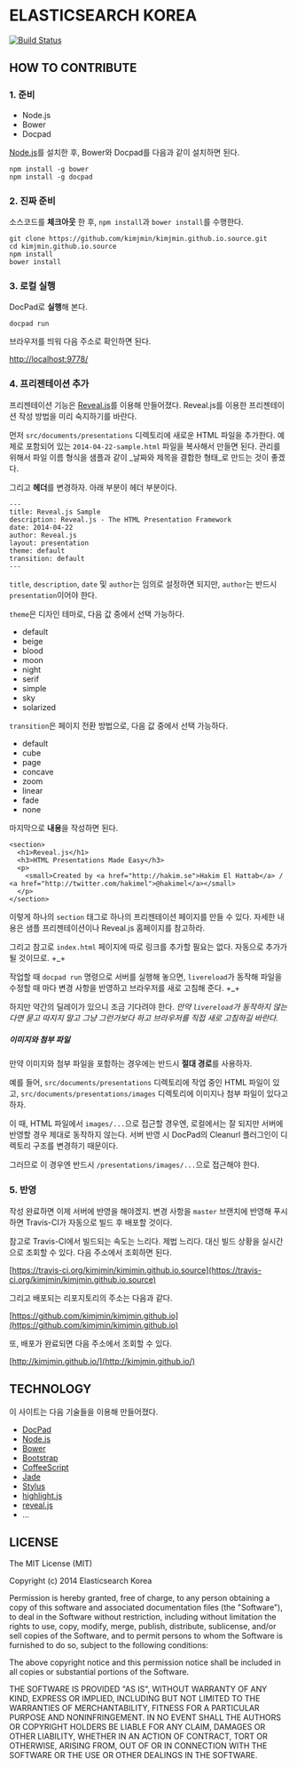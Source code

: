 ELASTICSEARCH KOREA
===================

[![Build Status](https://travis-ci.org/kimjmin/kimjmin.github.io.source.svg?branch=master)](https://travis-ci.org/kimjmin/kimjmin.github.io.source)


HOW TO CONTRIBUTE
-----------------

### 1. 준비 ###

- Node.js
- Bower
- Docpad

[Node.js](http://nodejs.org/)를 설치한 후,
Bower와 Docpad를 다음과 같이 설치하면 된다.

```
npm install -g bower
npm install -g docpad
```

### 2. 진짜 준비 ###

소스코드를 **체크아웃** 한 후,
`npm install`과 `bower install`를 수행한다.

```
git clone https://github.com/kimjmin/kimjmin.github.io.source.git
cd kimjmin.github.io.source
npm install
bower install
```

### 3. 로컬 실행 ###

DocPad로 **실행**해 본다.

```
docpad run
```

브라우저를 띄워 다음 주소로 확인하면 된다.

[http://localhost:9778/](http://localhost:9778/)

### 4. 프리젠테이션 추가 ###

프리젠테이션 기능은 [Reveal.js](http://lab.hakim.se/reveal-js/)를 이용해 만들어졌다.
Reveal.js를 이용한 프리젠테이션 작성 방법을 미리 숙지하기를 바란다.

먼저 `src/documents/presentations` 디렉토리에 새로운 HTML 파일을 추가한다.
예제로 포함되어 있는 `2014-04-22-sample.html` 파일을 복사해서 만들면 된다.
관리를 위해서 파일 이름 형식을 샘플과 같이 _날짜와 제목을 결합한 형태_로 만드는 것이 좋겠다.

그리고 **헤더**를 변경하자. 아래 부분이 헤더 부분이다.

```
---
title: Reveal.js Sample
description: Reveal.js - The HTML Presentation Framework
date: 2014-04-22
author: Reveal.js
layout: presentation
theme: default
transition: default
---
```

`title`, `description`, `date` 및 `author`는 임의로 설정하면 되지만,
`author`는 반드시 `presentation`이어야 한다.

`theme`은 디자인 테마로, 다음 값 중에서 선택 가능하다.

- default
- beige
- blood
- moon
- night
- serif
- simple
- sky
- solarized

`transition`은 페이지 전환 방법으로, 다음 값 중에서 선택 가능하다.

- default
- cube
- page
- concave
- zoom
- linear
- fade
- none

마지막으로 **내용**을 작성하면 된다.

```
<section>
  <h1>Reveal.js</h1>
  <h3>HTML Presentations Made Easy</h3>
  <p>
    <small>Created by <a href="http://hakim.se">Hakim El Hattab</a> / <a href="http://twitter.com/hakimel">@hakimel</a></small>
  </p>
</section>
```

이렇게 하나의 `section` 태그로 하나의 프리젠테이션 페이지를 만들 수 있다.
자세한 내용은 샘플 프리젠테이션이나 Reveal.js 홈페이지를 참고하라.

그리고 참고로 `index.html` 페이지에 따로 링크를 추가할 필요는 없다.
자동으로 추가가 될 것이므로. +\_+

작업할 때 `docpad run` 명령으로 서버를 실행해 놓으면,
`livereload`가 동작해 파일을 수정할 때 마다 변경 사항을 반영하고 브라우저를 새로 고침해 준다. +\_+

하지만 약간의 딜레이가 있으니 조금 기다려야 한다.
_만약 `livereload`가 동작하지 않는다면 묻고 따지지 말고 그냥 그런가보다 하고 브라우저를 직접 새로 고침하길 바란다._

##### 이미지와 첨부 파일 #####

만약 이미지와 첨부 파일을 포함하는 경우에는 반드시 **절대 경로**를 사용하자.

예를 들어, `src/documents/presentations` 디렉토리에 작업 중인 HTML 파일이 있고,
`src/documents/presentations/images` 디렉토리에 이미지나 첨부 파일이 있다고 하자.

이 때, HTML 파일에서 `images/...`으로 접근할 경우엔,
로컬에서는 잘 되지만 서버에 반영할 경우 제대로 동작하지 않는다.
서버 반영 시 DocPad의 Cleanurl 플러그인이 디렉토리 구조를 변경하기 때문이다.

그러므로 이 경우엔 반드시 `/presentations/images/...`으로 접근해야 한다.

### 5. 반영 ###

작성 완료하면 이제 서버에 반영을 해야겠지.
변경 사항을 `master` 브랜치에 반영해 푸시하면 Travis-CI가 자동으로 빌드 후 배포할 것이다.

참고로 Travis-CI에서 빌드되는 속도는 느리다. 제법 느리다.
대신 빌드 상황을 실시간으로 조회할 수 있다.
다음 주소에서 조회하면 된다.

[https://travis-ci.org/kimjmin/kimjmin.github.io.source](https://travis-ci.org/kimjmin/kimjmin.github.io.source)

그리고 배포되는 리포지토리의 주소는 다음과 같다.

[https://github.com/kimjmin/kimjmin.github.io](https://github.com/kimjmin/kimjmin.github.io)

또, 배포가 완료되면 다음 주소에서 조회할 수 있다.

[http://kimjmin.github.io/](http://kimjmin.github.io/)


TECHNOLOGY
----------

이 사이트는 다음 기술들을 이용해 만들어졌다.

- [DocPad](http://docpad.org/)
- [Node.js](http://nodejs.org/)
- [Bower](http://bower.io/)
- [Bootstrap](http://getbootstrap.com/)
- [CoffeeScript](http://coffeescript.org/)
- [Jade](http://jade-lang.com/)
- [Stylus](http://learnboost.github.io/stylus/)
- [highlight.js](http://highlightjs.org/)
- [reveal.js](http://lab.hakim.se/reveal-js/)
- ...


LICENSE
-------

The MIT License (MIT)

Copyright (c) 2014 Elasticsearch Korea

Permission is hereby granted, free of charge, to any person obtaining a copy of
this software and associated documentation files (the "Software"), to deal in
the Software without restriction, including without limitation the rights to
use, copy, modify, merge, publish, distribute, sublicense, and/or sell copies of
the Software, and to permit persons to whom the Software is furnished to do so,
subject to the following conditions:

The above copyright notice and this permission notice shall be included in all
copies or substantial portions of the Software.

THE SOFTWARE IS PROVIDED "AS IS", WITHOUT WARRANTY OF ANY KIND, EXPRESS OR
IMPLIED, INCLUDING BUT NOT LIMITED TO THE WARRANTIES OF MERCHANTABILITY, FITNESS
FOR A PARTICULAR PURPOSE AND NONINFRINGEMENT. IN NO EVENT SHALL THE AUTHORS OR
COPYRIGHT HOLDERS BE LIABLE FOR ANY CLAIM, DAMAGES OR OTHER LIABILITY, WHETHER
IN AN ACTION OF CONTRACT, TORT OR OTHERWISE, ARISING FROM, OUT OF OR IN
CONNECTION WITH THE SOFTWARE OR THE USE OR OTHER DEALINGS IN THE SOFTWARE.
